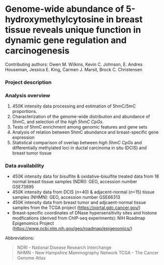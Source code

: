 # Genome-wide abundance of 5-hydroxymethylcytosine in breast tissue reveals unique function in dynamic gene regulation and carcinogenesis

Contributing authors: Owen M. Wilkins, Kevin C. Johnson, E. Andres Houseman, Jessica E. King, Carmen J. Marsit, Brock C. Christensen

### Project description



### Analysis overview 

1. 450K intensity data processing and estimation of 5hmC/5mC proportions. 
2. Characterization of the genome-wide distribution and abundance of 5hmC, and selection of the *high 5hmC CpGs*. 
3. Tests of 5hmC enrichment among genomic features and gene sets
4. Analysis of relation between 5hmC abundance and breast-specific gene expression
5. Statistical comparison of overlap between *high 5hmC CpGs* and differentially methylated loci in ductal carcinoma in situ (DCIS) and breast tumor tissue

### Data availability

* 450K intensity data for bisulfite & oxidative-bisulfite treated data from 18 normal breast tissue samples (NDRI): GEO, accession number GSE73895
* 450K intensity data from DCIS (*n*=40) & adjacent-normal (*n*=15) tissue samples (NHMN): GEO, accession number  GSE66313
* 450K intensity data from breast tumor and adjcaent-normal tissue samples from the TCGA project (https://portal.gdc.cancer.gov/)
* Breast-specific coordinates of DNase hypersensitivity sites and histone modfications (derived from ChIP-seq experiments): NIH Roadmap Epigenomics Project (https://www.ncbi.nlm.nih.gov/geo/roadmap/epigenomics/)

Abbreviations:
> NDRI - National Disease Research Interchange <br />
> NHMN - New Hampshire Mammography Network 
> TCGA - The Cancer Genome Atlas 


